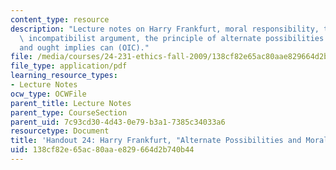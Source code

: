```yaml
---
content_type: resource
description: "Lecture notes on Harry Frankfurt, moral responsibility, the classic\
  \ incompatibilist argument, the principle of alternate possibilities (PAP),  \r\n\
  and ought implies can (OIC)."
file: /media/courses/24-231-ethics-fall-2009/138cf82e65ac80aae829664d2b740b44_MIT24_231F09_lec25.pdf
file_type: application/pdf
learning_resource_types:
- Lecture Notes
ocw_type: OCWFile
parent_title: Lecture Notes
parent_type: CourseSection
parent_uid: 7c93cd30-4d43-0e79-b3a1-7385c34033a6
resourcetype: Document
title: 'Handout 24: Harry Frankfurt, "Alternate Possibilities and Moral  Responsibility"'
uid: 138cf82e-65ac-80aa-e829-664d2b740b44
---
```

